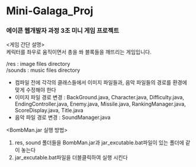 # Mini-Galaga_Proj
### 에이콘 웹개발자 과정 3조 미니 게임 프로젝트  

<게임 간단 설명>  
케릭터를 좌우로 움직이면서 총을 쏴 블록들을 깨뜨리는 게임입니다.

/res : image files directory  
/sounds : music files directory  
* 컴파일 전에 각각의 클래스들에서 이미지 파일들과, 음악 파일들의 경로를 환경에 맞게 수정해야 한다
* 이미지 파일 경로 변경 : BackGround.java, Character.java, Difficulty.java, EndingController.java, Enemy.java, Missile.java, RankingManager.java, ScoreDisplay.java, Title.java
* 음악 파일 경로 변경 : SoundManager.java

<BombMan.jar 실행 방법>
1. res, sound 폴더들을 BombMan.jar과 jar_excutable.bat파일이 있는 폴더에 같이 놓는다
2. jar_excutable.bat파일을 더블클릭하여 실행 시킨다
